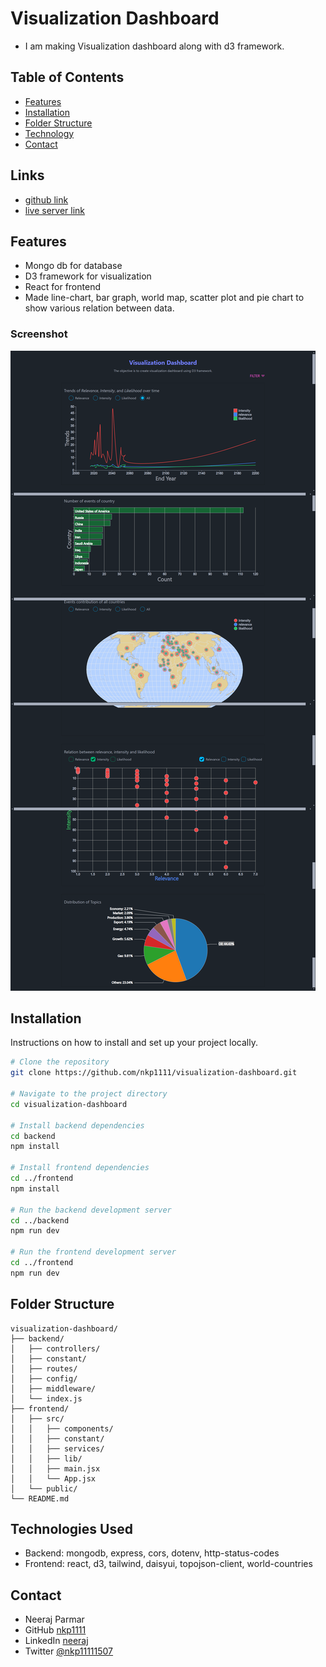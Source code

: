 # Visualization Dashboard

- I am making Visualization dashboard along with d3 framework.

## Table of Contents

- [Features](#features)
- [Installation](#installation)
- [Folder Structure](#folder-structure)
- [Technology](#technologies-used)
- [Contact](#contact)

## Links

- [github link](https://github.com/nkp1111/visualization-dashboard)
- [live server link]()

## Features

- Mongo db for database
- D3 framework for visualization
- React for frontend
- Made line-chart, bar graph, world map, scatter plot and pie chart to show various relation between data.

### Screenshot

![screenshot](./frontend/src/assets/screencapture-localhost-5173-2024-06-22-18_02_08.png)

## Installation

Instructions on how to install and set up your project locally.

```bash
# Clone the repository
git clone https://github.com/nkp1111/visualization-dashboard.git

# Navigate to the project directory
cd visualization-dashboard

# Install backend dependencies
cd backend
npm install

# Install frontend dependencies
cd ../frontend
npm install

# Run the backend development server
cd ../backend
npm run dev

# Run the frontend development server
cd ../frontend
npm run dev
```

## Folder Structure

```
visualization-dashboard/
├── backend/
│   ├── controllers/
│   ├── constant/
│   ├── routes/
│   ├── config/
│   ├── middleware/
│   └── index.js
├── frontend/
│   ├── src/
│   │   ├── components/
│   │   ├── constant/
│   │   ├── services/
│   │   ├── lib/
│   │   ├── main.jsx
│   │   └── App.jsx
│   └── public/
└── README.md

```

## Technologies Used

- Backend: mongodb, express, cors, dotenv, http-status-codes
- Frontend: react, d3, tailwind, daisyui, topojson-client, world-countries

## Contact

- Neeraj Parmar
- GitHub [nkp1111](https://github.com/nkp1111)
- LinkedIn [neeraj](https://www.linkedin.com/in/neeraj-parmar-058591244/)
- Twitter [@nkp11111507](https://twitter.com/@nkp11111507)
